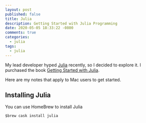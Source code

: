```yaml
---
layout: post
published: false
title: Julia
description: Getting Started with Julia Programming
date: 2020-05-05 18:33:22 -0800
comments: true
categories:
  - julia
tags:
  - julia
---
```


My lead developer hyped [Julia] recently, so I decided to explore it.
I purchased the book [Getting Started with Julia].

Here are my notes that apply to Mac users to get started.
<!--more-->

## Installing Julia

You can use HomeBrew to install Julia

```shell
$brew cask install julia
```

[Julia]: https://julialang.org/
[Getting Started with Julia]: https://www.amazon.com/gp/product/B00U2MI8OG/ref=ppx_yo_dt_b_search_asin_title?ie=UTF8&psc=1

